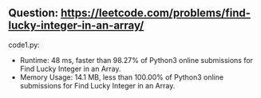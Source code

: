 ## Question: https://leetcode.com/problems/find-lucky-integer-in-an-array/

code1.py:
* Runtime: 48 ms, faster than 98.27% of Python3 online submissions for Find Lucky Integer in an Array.
* Memory Usage: 14.1 MB, less than 100.00% of Python3 online submissions for Find Lucky Integer in an Array.